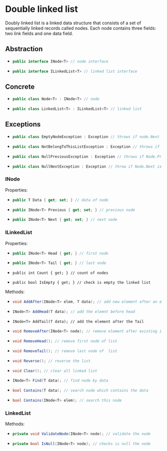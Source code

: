 # Double linked list
  Doubly linked list is a linked data structure that consists of a set of sequentially 
  linked records called nodes. Each node contains three fields: two link fields and one data field.

## Abstraction
  * ```csharp
    public interface INode<T> // node interface
    ```
    
  * ```csharp
    public interface ILinkedList<T> // linked list interface
    ```
## Concrete
  * ```csharp
    public class Node<T> : INode<T> // node
    ```
  * ```csharp
    public class LinkedList<T> : ILinkedList<T> // linked list
    ```

## Exceptions
  * ```csharp
    public class EmptyNodeException : Exception // throws if node.Next and node.Previous is null
    ```
  * ```csharp
    public class NotBelongToThisListException : Exception // throws if node is note belong to the linked list
    ```
  * ```csharp
    public class NullPreviousException : Exception // throws if Node.Previous is null
    ```
  * ```csharp
    public class NullNextException : Exception // throw if Node.Next is null
    ```
### INode
  
  Properties:
  * ```csharp
    public T Data { get; set; } // data of node
    ```
  * ```csharp
    public INode<T> Previous { get; set; } // previous node
    ```
  * ```csharp 
    public INode<T> Next { get; set; } // next node
    ```
  
### ILinkedList
  
  Properties:
  * ```csharp
    public INode<T> Head { get; } // first node
    ```
  * ```csharp
    public INode<T> Tail { get; } // last node
    ```
  * ```chsarp
    public int Count { get; } // count of nodes
    ```
  * ```chsarp
    public bool IsEmpty { get; } // check is empty the linked list
    ```
   
  Methods: 
  * ```csharp 
    void AddAfter(INode<T> elem, T data); // add new element after an existing item
    ```
  * ```csharp
    INode<T> AddHead(T data); // add the elemnt before head
    ```
  * ```chsarp
    INode<T> AddTail(T data); // add the element after the Tail
    ```
  * ```csharp
    void RemoveAfter(INode<T> node); // remove element after existing item
    ```
  * ```csharp
    void RemoveHead(); // remove first node of list
    ```
  * ```csharp
    void RemoveTail(); // remove last node of  list
    ```
  * ```csharp
    void Reverse(); // reverse the list
    ```
  * ```csharp
    void Clear(); // clear all linked list
    ```
  * ```csharp
    INode<T> Find(T data); // find node by data
    ```
  * ```csharp
    bool Contains(T data); // search node which contains the data
    ```
  * ```csharp
    bool Contains(INode<T> elem); // search this node 
    ```
    
### LinkedList
  
  Methods:
  * ```csharp
    private void ValidateNode(INode<T> node); // validate the node
    ```
  * ```csharp
    private bool IsNull(INode<T> node); // checks is null the node
    ```
